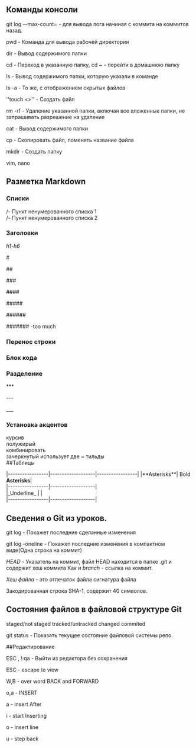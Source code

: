 ﻿## Команды консоли


git log <hash> --max-count=<number> - для вывода лога начиная с коммита <hash> на <number> коммитов назад. 


pwd - Команда для вывода рабочей директории


dir - Вывод содержимого папки


cd - Переход в указанную папку, cd ~ - перейти в домашнюю папку


ls - Вывод содержимого папки, которую указали в команде


ls -a - То же, с отображением скрытых файлов


''touch  <>'' - Создать файл


rm -rf - Удаление указанной папки, включая все вложенные папки, не запрашивать разрешение на удаление


cat - Вывод содержимого папки


cp - Скопировать файл, поменять название файла


mkdir - Создать папку


vim, nano


## Разметка Markdown



### Списки  
/- Пункт ненумерованного списка 1  
/- Пункт ненумерованного списка 2  
### Заголовки  


*h1-h6*  


\#  


\##  


\###  


\####  


\#####  


\######  


\####### -too much  


### Перенос строки  



### Блок кода  

### Разделение


\***


\---


\___


### Установка акцентов
курсив  
полужирый  
комбинировать   
зачеркнутый использует две ~ тильды  
##Таблицы  


|-----------------|-------------------|-----------------| 
|\*\*Asterisks\*\*| Bold **Asterisks**|  
|-----------------|-------------------|  
|\_Underline\_	  |                   |  
|-----------------|-------------------|  

## Сведения о Git из уроков.  


git log - Покажет последние сделанные изменения


git log -oneline - Покажет последние изменения в компактном виде(Одна строка на коммит)


_HEAD_ - Указатель на коммит, файл HEAD находится в папке .git и содержит хеш коммита
Как и _branch_ - ссылка на коммит.


_Хеш файла_ - это отпечаток файла сигнатура файла 


Закодированная строка SHA-1, содержит 40 символов.


## Состояния файлов в файловой структуре Git


staged/not staged  tracked/untracked  changed  commited  


git status - Показать текущее состояние файловой системы репо.  


##Редактирование


ESC , !:qa - Выйти из редактора без сохранения


ESC - escape to view


W,B - over word BACK and FORWARD


o,a - INSERT


a - insert After


i - start Inserting


o - insert line


u - step back
